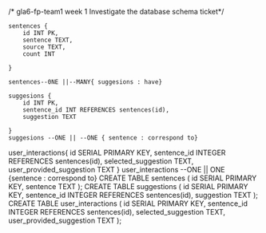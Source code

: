 
/* gla6-fp-team1 week 1 Investigate the database schema ticket*/

    sentences {
        id INT PK,
        sentence TEXT,
        source TEXT,
        count INT

    }
    
    sentences--0NE ||--MANY{ suggesions : have}

    suggesions {
        id INT PK,
        sentence_id INT REFERENCES sentences(id),
        suggestion TEXT
        
    }
    suggesions --ONE || --ONE { sentence : correspond to}
   user_interactions{
        id SERIAL PRIMARY KEY,
        sentence_id INTEGER REFERENCES sentences(id),
        selected_suggestion TEXT,
        user_provided_suggestion TEXT
   }
   user_interactions --ONE || ONE {sentence : correspond to}
CREATE TABLE sentences (
  id SERIAL PRIMARY KEY,
  sentence TEXT
);
CREATE TABLE suggestions (
  id SERIAL PRIMARY KEY,
  sentence_id INTEGER REFERENCES sentences(id),
  suggestion TEXT
);
CREATE TABLE user_interactions (
  id SERIAL PRIMARY KEY,
  sentence_id INTEGER REFERENCES sentences(id),
  selected_suggestion TEXT,
  user_provided_suggestion TEXT
);
